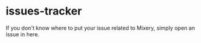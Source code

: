 # issues-tracker
If you don't know where to put your issue related to Mixery, simply open an issue in here.
